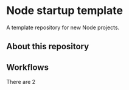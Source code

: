 # Node startup template

A template repository for new Node projects.

## About this repository

## Workflows

There are 2
